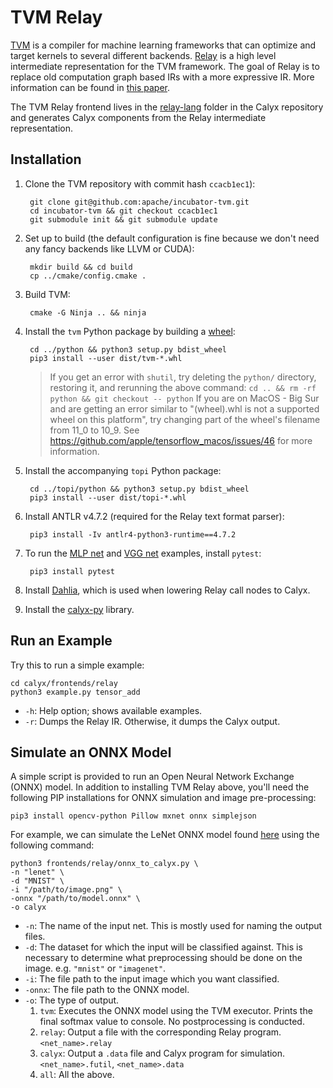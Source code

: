 # TVM Relay

[TVM][] is a compiler for machine learning frameworks that can
optimize and target kernels to several different backends. [Relay][]
is a high level intermediate representation for the TVM framework.
The goal of Relay is to replace old computation graph based
IRs with a more expressive IR.
More information can be found in [this paper][roesch-etal].

The TVM Relay frontend lives in the [relay-lang][] folder in the
Calyx repository and generates Calyx components from the Relay
intermediate representation.

## Installation

1. Clone the TVM repository with commit hash `ccacb1ec1`):

        git clone git@github.com:apache/incubator-tvm.git
        cd incubator-tvm && git checkout ccacb1ec1
        git submodule init && git submodule update

2. Set up to build (the default configuration is fine because we don't need any fancy backends like LLVM or CUDA):

        mkdir build && cd build
        cp ../cmake/config.cmake .

3. Build TVM:

        cmake -G Ninja .. && ninja

4. Install the `tvm` Python package by building a [wheel][]:

        cd ../python && python3 setup.py bdist_wheel
        pip3 install --user dist/tvm-*.whl

   > If you get an error with `shutil`, try deleting the `python/` directory, restoring it, and rerunning the above command: `cd .. && rm -rf python && git checkout -- python`
   > If you are on MacOS - Big Sur and are getting an error similar to "(wheel).whl is not a supported wheel on this platform", try changing part of the wheel's filename from 11_0 to 10_9. See https://github.com/apple/tensorflow_macos/issues/46 for more information. 

5. Install the accompanying `topi` Python package:

        cd ../topi/python && python3 setup.py bdist_wheel
        pip3 install --user dist/topi-*.whl

6. Install ANTLR v4.7.2 (required for the Relay text format parser):

        pip3 install -Iv antlr4-python3-runtime==4.7.2

7. To run the [MLP net][] and [VGG net][] examples, install `pytest`:

        pip3 install pytest

8. Install [Dahlia][], which is used when lowering Relay call nodes to Calyx.

10. Install the [calyx-py](../calyx-py.md) library.

Run an Example
--------------

Try this to run a simple example:

    cd calyx/frontends/relay
    python3 example.py tensor_add

- `-h`: Help option; shows available examples.
- `-r`: Dumps the Relay IR. Otherwise, it dumps the Calyx output.


Simulate an ONNX Model
--------------

A simple script is provided to run an Open Neural Network Exchange (ONNX) model.
In addition to installing TVM Relay above, you'll need the following PIP installations
for ONNX simulation and image pre-processing:

    pip3 install opencv-python Pillow mxnet onnx simplejson

For example, we can simulate the LeNet ONNX model found [here][lenet] using the following command:

    python3 frontends/relay/onnx_to_calyx.py \
    -n "lenet" \
    -d "MNIST" \
    -i "/path/to/image.png" \
    -onnx "/path/to/model.onnx" \
    -o calyx

- `-n`: The name of the input net. This is mostly used for naming the output files.
- `-d`: The dataset for which the input will be classified against. This is necessary to
determine what preprocessing should be done on the image. e.g. `"mnist"` or `"imagenet"`.
- `-i`: The file path to the input image which you want classified.
- `-onnx`: The file path to the ONNX model.
- `-o`: The type of output.
    1. `tvm`: Executes the ONNX model using the TVM executor. Prints the final softmax value
    to console. No postprocessing is conducted.
    2. `relay`: Output a file with the corresponding Relay program. `<net_name>.relay`
    3. `calyx`: Output a `.data` file and Calyx program for simulation. `<net_name>.futil`, `<net_name>.data`
    4. `all`: All the above.


[lenet]: https://github.com/ekut-es/pico-cnn/blob/master/data/lenet/lenet.onnx
[relay-lang]: https://github.com/cucapra/calyx/tree/master/frontends/relay
[roesch-etal]: https://arxiv.org/abs/1904.08368
[vgg net]: https://github.com/apache/incubator-tvm/blob/main/python/tvm/relay/testing/vgg.py
[mlp net]: https://github.com/apache/incubator-tvm/blob/main/python/tvm/relay/testing/mlp.py
[dahlia]: https://github.com/cucapra/dahlia#set-it-up
[onnx]: https://onnx.ai/
[tvm]: https://tvm.apache.org
[tvm-install]: https://tvm.apache.org/docs/install/from_source.html#developers-get-source-from-github
[relay]: https://tvm.apache.org/docs/api/python/relay/index.html
[wheel]: https://packaging.python.org/guides/distributing-packages-using-setuptools/#wheels
